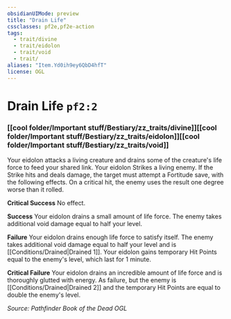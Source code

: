 ```yaml
---
obsidianUIMode: preview
title: "Drain Life"
cssclasses: pf2e,pf2e-action
tags:
  - trait/divine
  - trait/eidolon
  - trait/void
  - trait/
aliases: "Item.Yd0ih9ey6QbD4hfT"
license: OGL
---
```

# Drain Life `pf2:2`

### [[cool folder/Important stuff/Bestiary/zz_traits/divine]][[cool folder/Important stuff/Bestiary/zz_traits/eidolon]][[cool folder/Important stuff/Bestiary/zz_traits/void]]






Your eidolon attacks a living creature and drains some of the creature's life force to feed your shared link. Your eidolon Strikes a living enemy. If the Strike hits and deals damage, the target must attempt a Fortitude save, with the following effects. On a critical hit, the enemy uses the result one degree worse than it rolled.

**Critical Success** No effect.

**Success** Your eidolon drains a small amount of life force. The enemy takes additional void damage equal to half your level.

**Failure** Your eidolon drains enough life force to satisfy itself. The enemy takes additional void damage equal to half your level and is [[Conditions/Drained|Drained 1]]. Your eidolon gains temporary Hit Points equal to the enemy's level, which last for 1 minute.

**Critical Failure** Your eidolon drains an incredible amount of life force and is thoroughly glutted with energy. As failure, but the enemy is [[Conditions/Drained|Drained 2]] and the temporary Hit Points are equal to double the enemy's level.

*Source: Pathfinder Book of the Dead*
*OGL*